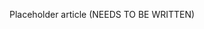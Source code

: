 <!--
title: "Cross-Organization Groups"
description: "Overview of groups across multiple organizations"
tags: "Admin groups "
-->

Placeholder article (NEEDS TO BE WRITTEN)